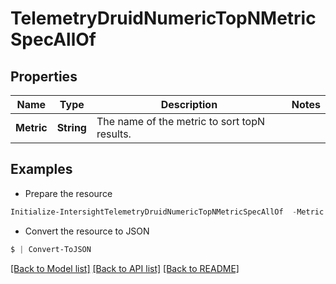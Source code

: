 # TelemetryDruidNumericTopNMetricSpecAllOf
## Properties

Name | Type | Description | Notes
------------ | ------------- | ------------- | -------------
**Metric** | **String** | The name of the metric to sort topN results. | 

## Examples

- Prepare the resource
```powershell
Initialize-IntersightTelemetryDruidNumericTopNMetricSpecAllOf  -Metric null
```

- Convert the resource to JSON
```powershell
$ | Convert-ToJSON
```

[[Back to Model list]](../README.md#documentation-for-models) [[Back to API list]](../README.md#documentation-for-api-endpoints) [[Back to README]](../README.md)

